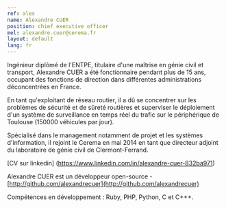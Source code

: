 ```yaml
---
ref: alex
name: Alexandre CUER
position: chief executive officer
mel: alexandre.cuer@cerema.fr
layout: default
lang: fr
---
```

Ingénieur diplômé de l'ENTPE, titulaire d'une maîtrise en génie civil et transport, Alexandre CUER a été fonctionnaire pendant plus de 15 ans, occupant des fonctions de direction dans différentes administrations déconcentrées en France. 

En tant qu'exploitant de réseau routier, il a dû se concentrer sur les problèmes de sécurité et de sûreté routières et superviser le déploiement d'un système de surveillance en temps réel du trafic sur le périphérique de Toulouse (150000 véhicules par jour). 

Spécialisé dans le management notamment de projet et les systèmes d'information, il rejoint le Cerema en mai 2014 en tant que directeur adjoint du laboratoire de génie civil de Clermont-Ferrand.

[CV sur linkedin] (https://www.linkedin.com/in/alexandre-cuer-832ba971)

Alexandre CUER est un développeur open-source - [http://github.com/alexandrecuer](http://github.com/alexandrecuer)

Compétences en développement : Ruby, PHP, Python, C et C+++.
